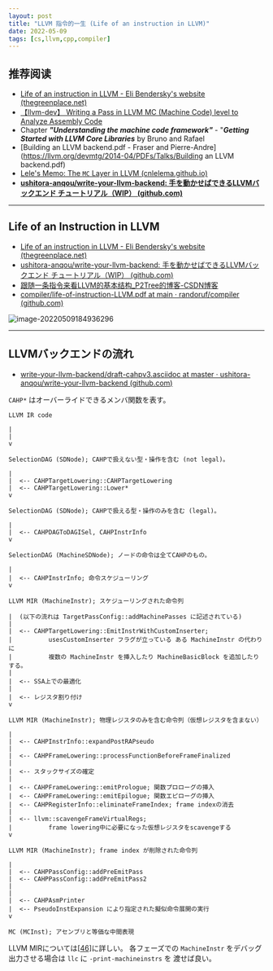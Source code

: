 ```yaml
---
layout: post
title: "LLVM 指令的一生 (Life of an instruction in LLVM)"
date: 2022-05-09
tags: [cs,llvm,cpp,compiler]
---
```

## 推荐阅读

- [Life of an instruction in LLVM - Eli Bendersky's website (thegreenplace.net)](https://eli.thegreenplace.net/2012/11/24/life-of-an-instruction-in-llvm)
- [【llvm-dev】 Writing a Pass in LLVM MC (Machine Code) level to Analyze Assembly Code](https://lists.llvm.org/pipermail/llvm-dev/2019-November/137251.html)
- Chapter ***"Understanding the machine code framework"*** - "***Getting Started with LLVM Core Libraries*** by Bruno and Rafael 
- [Building an LLVM backend.pdf - Fraser and Pierre-Andre](https://llvm.org/devmtg/2014-04/PDFs/Talks/Building an LLVM backend.pdf)
- [Lele's Memo: The `MC` Layer in LLVM (cnlelema.github.io)](https://cnlelema.github.io/memo/en/codegen/mc/)
- **[ushitora-anqou/write-your-llvm-backend: 手を動かせばできるLLVMバックエンド チュートリアル（WIP） (github.com)](https://github.com/ushitora-anqou/write-your-llvm-backend)**

---

## Life of an Instruction in LLVM

- [Life of an instruction in LLVM - Eli Bendersky's website (thegreenplace.net)](https://eli.thegreenplace.net/2012/11/24/life-of-an-instruction-in-llvm)
- [ushitora-anqou/write-your-llvm-backend: 手を動かせばできるLLVMバックエンド チュートリアル（WIP） (github.com)](https://github.com/ushitora-anqou/write-your-llvm-backend)
- [跟随一条指令来看LLVM的基本结构_P2Tree的博客-CSDN博客](https://blog.csdn.net/SiberiaBear/article/details/103836318)
- [compiler/life-of-instruction-LLVM.pdf at main · randoruf/compiler (github.com)](https://github.com/randoruf/compiler/blob/main/life-of-instruction-LLVM.pdf)

![image-20220509184936296](https://raw.githubusercontent.com/randoruf/photo-asset-repo/main/imgs/image-20220509184936296.png)

---

## LLVMバックエンドの流れ

- [write-your-llvm-backend/draft-cahpv3.asciidoc at master · ushitora-anqou/write-your-llvm-backend (github.com)](https://github.com/ushitora-anqou/write-your-llvm-backend/blob/master/draft-cahpv3.asciidoc#llvmバックエンドの流れ)

`CAHP*` はオーバーライドできるメンバ関数を表す。

```
LLVM IR code

|
|
v

SelectionDAG (SDNode); CAHPで扱えない型・操作を含む (not legal)。

|
|  <-- CAHPTargetLowering::CAHPTargetLowering
|  <-- CAHPTargetLowering::Lower*
v

SelectionDAG (SDNode); CAHPで扱える型・操作のみを含む (legal)。

|
|  <-- CAHPDAGToDAGISel, CAHPInstrInfo
v

SelectionDAG (MachineSDNode); ノードの命令は全てCAHPのもの。

|
|  <-- CAHPInstrInfo; 命令スケジューリング
v

LLVM MIR (MachineInstr); スケジューリングされた命令列

|  (以下の流れは TargetPassConfig::addMachinePasses に記述されている)
|
|  <-- CAHPTargetLowering::EmitInstrWithCustomInserter;
|          usesCustomInserter フラグが立っている ある MachineInstr の代わりに
|          複数の MachineInstr を挿入したり MachineBasicBlock を追加したりする。
|
|  <-- SSA上での最適化
|
|  <-- レジスタ割り付け
v

LLVM MIR (MachineInstr); 物理レジスタのみを含む命令列（仮想レジスタを含まない）

|
|  <-- CAHPInstrInfo::expandPostRAPseudo
|
|  <-- CAHPFrameLowering::processFunctionBeforeFrameFinalized
|
|  <-- スタックサイズの確定
|
|  <-- CAHPFrameLowering::emitPrologue; 関数プロローグの挿入
|  <-- CAHPFrameLowering::emitEpilogue; 関数エピローグの挿入
|  <-- CAHPRegisterInfo::eliminateFrameIndex; frame indexの消去
|
|  <-- llvm::scavengeFrameVirtualRegs;
|          frame lowering中に必要になった仮想レジスタをscavengeする
v

LLVM MIR (MachineInstr); frame index が削除された命令列

|
|  <-- CAHPPassConfig::addPreEmitPass
|  <-- CAHPPassConfig::addPreEmitPass2
|
|
|  <-- CAHPAsmPrinter
|  <-- PseudoInstExpansion により指定された擬似命令展開の実行
v

MC (MCInst); アセンブリと等価な中間表現
```

LLVM MIRについては[[46\]](https://github.com/ushitora-anqou/write-your-llvm-backend/blob/master/draft-cahpv3.asciidoc#llvm-welcome_to_the_back_end_2017)に詳しい。 各フェーズでの `MachineInstr` をデバッグ出力させる場合は `llc` に `-print-machineinstrs` を 渡せば良い。
